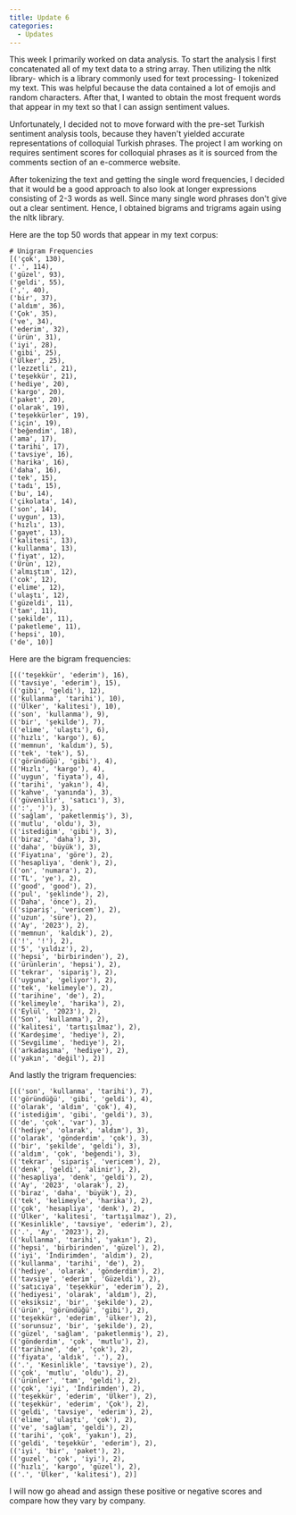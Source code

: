 ```yaml
---
title: Update 6
categories:
  - Updates
---
```

  
This week I primarily worked on data analysis. To start the analysis I first concatenated all of my text data to a 
string array. Then utilizing the nltk library- which is a library commonly used for text processing- I tokenized my 
text. This was helpful because the data contained a lot of emojis and random characters. After that, I wanted to 
obtain the most frequent words that appear in my text so that I can assign sentiment values. 

Unfortunately, I decided not to move forward with the pre-set Turkish sentiment analysis tools, because they haven't 
yielded accurate representations of colloquial Turkish phrases. The project I am working on requires sentiment 
scores for colloquial phrases as it is sourced from the comments section of an e-commerce website. 

After tokenizing the text and getting the single word frequencies, I decided that it would be a good approach to 
also look at longer expressions consisting of 2-3 words as well. Since many single word phrases don't give out a 
clear sentiment. Hence, I obtained bigrams and trigrams again using the nltk library. 

Here are the top 50 words that appear in my text corpus: 

 ```
 # Unigram Frequencies
 [('çok', 130),
 ('.', 114),
 ('güzel', 93),
 ('geldi', 55),
 (',', 40),
 ('bir', 37),
 ('aldım', 36),
 ('Çok', 35),
 ('ve', 34),
 ('ederim', 32),
 ('ürün', 31),
 ('iyi', 28),
 ('gibi', 25),
 ('Ülker', 25),
 ('lezzetli', 21),
 ('teşekkür', 21),
 ('hediye', 20),
 ('kargo', 20),
 ('paket', 20),
 ('olarak', 19),
 ('teşekkürler', 19),
 ('için', 19),
 ('beğendim', 18),
 ('ama', 17),
 ('tarihi', 17),
 ('tavsiye', 16),
 ('harika', 16),
 ('daha', 16),
 ('tek', 15),
 ('tadı', 15),
 ('bu', 14),
 ('çikolata', 14),
 ('son', 14),
 ('uygun', 13),
 ('hızlı', 13),
 ('gayet', 13),
 ('kalitesi', 13),
 ('kullanma', 13),
 ('fiyat', 12),
 ('Ürün', 12),
 ('almıştım', 12),
 ('cok', 12),
 ('elime', 12),
 ('ulaştı', 12),
 ('güzeldi', 11),
 ('tam', 11),
 ('şekilde', 11),
 ('paketleme', 11),
 ('hepsi', 10),
 ('de', 10)]
 ```

Here are the bigram frequencies: 
 ```
 [(('teşekkür', 'ederim'), 16), 
 (('tavsiye', 'ederim'), 15), 
 (('gibi', 'geldi'), 12), 
 (('kullanma', 'tarihi'), 10), 
 (('Ülker', 'kalitesi'), 10), 
 (('son', 'kullanma'), 9), 
 (('bir', 'şekilde'), 7), 
 (('elime', 'ulaştı'), 6), 
 (('hızlı', 'kargo'), 6), 
 (('memnun', 'kaldım'), 5), 
 (('tek', 'tek'), 5), 
 (('göründüğü', 'gibi'), 4), 
 (('Hızlı', 'kargo'), 4), 
 (('uygun', 'fiyata'), 4), 
 (('tarihi', 'yakın'), 4), 
 (('kahve', 'yanında'), 3),
 (('güvenilir', 'satıcı'), 3), 
 ((':', ')'), 3), 
 (('sağlam', 'paketlenmiş'), 3),
 (('mutlu', 'oldu'), 3), 
 (('istediğim', 'gibi'), 3), 
 (('biraz', 'daha'), 3), 
 (('daha', 'büyük'), 3), 
 (('Fiyatına', 'göre'), 2), 
 (('hesapliya', 'denk'), 2), 
 (('on', 'numara'), 2), 
 (('TL', 'ye'), 2), 
 (('good', 'good'), 2), 
 (('pul', 'şeklinde'), 2), 
 (('Daha', 'önce'), 2), 
 (('sipariş', 'vericem'), 2), 
 (('uzun', 'süre'), 2), 
 (('Ay', '2023'), 2), 
 (('memnun', 'kaldık'), 2), 
 (('!', '!'), 2),
 (('5', 'yıldız'), 2), 
 (('hepsi', 'birbirinden'), 2), 
 (('ürünlerin', 'hepsi'), 2), 
 (('tekrar', 'sipariş'), 2), 
 (('uyguna', 'geliyor'), 2), 
 (('tek', 'kelimeyle'), 2), 
 (('tarihine', 'de'), 2), 
 (('kelimeyle', 'harika'), 2), 
 (('Eylül', '2023'), 2), 
 (('Son', 'kullanma'), 2), 
 (('kalitesi', 'tartışılmaz'), 2), 
 (('Kardeşime', 'hediye'), 2), 
 (('Sevgilime', 'hediye'), 2), 
 (('arkadaşıma', 'hediye'), 2), 
 (('yakın', 'değil'), 2)]

 ```

And lastly the trigram frequencies: 

 ```
 [(('son', 'kullanma', 'tarihi'), 7),
 (('göründüğü', 'gibi', 'geldi'), 4),
 (('olarak', 'aldım', 'çok'), 4),
 (('istediğim', 'gibi', 'geldi'), 3),
 (('de', 'çok', 'var'), 3),
 (('hediye', 'olarak', 'aldım'), 3),
 (('olarak', 'gönderdim', 'çok'), 3),
 (('bir', 'şekilde', 'geldi'), 3),
 (('aldım', 'çok', 'beğendi'), 3),
 (('tekrar', 'sipariş', 'vericem'), 2),
 (('denk', 'geldi', 'alinir'), 2),
 (('hesapliya', 'denk', 'geldi'), 2),
 (('Ay', '2023', 'olarak'), 2),
 (('biraz', 'daha', 'büyük'), 2),
 (('tek', 'kelimeyle', 'harika'), 2),
 (('çok', 'hesapliya', 'denk'), 2),
 (('Ülker', 'kalitesi', 'tartışılmaz'), 2),
 (('Kesinlikle', 'tavsiye', 'ederim'), 2),
 (('.', 'Ay', '2023'), 2),
 (('kullanma', 'tarihi', 'yakın'), 2),
 (('hepsi', 'birbirinden', 'güzel'), 2),
 (('iyi', 'İndirimden', 'aldım'), 2),
 (('kullanma', 'tarihi', 'de'), 2),
 (('hediye', 'olarak', 'gönderdim'), 2),
 (('tavsiye', 'ederim', 'Güzeldi'), 2),
 (('satıcıya', 'teşekkür', 'ederim'), 2),
 (('hediyesi', 'olarak', 'aldım'), 2),
 (('eksiksiz', 'bir', 'şekilde'), 2),
 (('ürün', 'göründüğü', 'gibi'), 2),
 (('teşekkür', 'ederim', 'ülker'), 2),
 (('sorunsuz', 'bir', 'şekilde'), 2),
 (('güzel', 'sağlam', 'paketlenmiş'), 2),
 (('gönderdim', 'çok', 'mutlu'), 2),
 (('tarihine', 'de', 'çok'), 2),
 (('fiyata', 'aldık', '.'), 2),
 (('.', 'Kesinlikle', 'tavsiye'), 2),
 (('çok', 'mutlu', 'oldu'), 2),
 (('ürünler', 'tam', 'geldi'), 2),
 (('çok', 'iyi', 'İndirimden'), 2),
 (('teşekkür', 'ederim', 'Ülker'), 2),
 (('teşekkür', 'ederim', 'Çok'), 2),
 (('geldi', 'tavsiye', 'ederim'), 2),
 (('elime', 'ulaştı', 'çok'), 2),
 (('ve', 'sağlam', 'geldi'), 2),
 (('tarihi', 'çok', 'yakın'), 2),
 (('geldi', 'teşekkür', 'ederim'), 2),
 (('iyi', 'bir', 'paket'), 2),
 (('guzel', 'çok', 'iyi'), 2),
 (('hızlı', 'kargo', 'güzel'), 2),
 (('.', 'Ülker', 'kalitesi'), 2)]
 ```

I will now go ahead and assign these positive or negative scores and compare how they vary by company. 